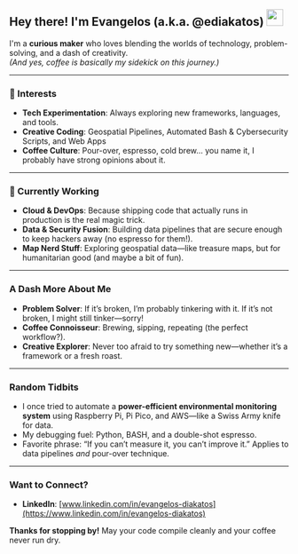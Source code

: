 ## Hey there! I'm Evangelos (a.k.a. @ediakatos) <img src="https://media.giphy.com/media/hvRJCLFzcasrR4ia7z/giphy.gif" width="30">

I'm a **curious maker** who loves blending the worlds of technology, problem-solving, and a dash of creativity.  
*(And yes, coffee is basically my sidekick on this journey.)*

---

### 👀 Interests
- **Tech Experimentation**: Always exploring new frameworks, languages, and tools.  
- **Creative Coding**: Geospatial Pipelines, Automated Bash & Cybersecurity Scripts, and Web Apps    
- **Coffee Culture**: Pour-over, espresso, cold brew... you name it, I probably have strong opinions about it.

---

### 🌱 Currently Working
- **Cloud & DevOps**: Because shipping code that actually runs in production is the real magic trick.  
- **Data & Security Fusion**: Building data pipelines that are secure enough to keep hackers away (no espresso for them!).  
- **Map Nerd Stuff**: Exploring geospatial data—like treasure maps, but for humanitarian good (and maybe a bit of fun).

---

### A Dash More About Me
- **Problem Solver**: If it’s broken, I’m probably tinkering with it. If it’s not broken, I might still tinker—sorry!  
- **Coffee Connoisseur**: Brewing, sipping, repeating (the perfect workflow?).  
- **Creative Explorer**: Never too afraid to try something new—whether it’s a framework or a fresh roast.  

---

### Random Tidbits
- I once tried to automate a **power-efficient environmental monitoring system** using Raspberry Pi, Pi Pico, and AWS—like a Swiss Army knife for data.   
- My debugging fuel: Python, BASH, and a double-shot espresso.  
- Favorite phrase: “If you can’t measure it, you can’t improve it.” Applies to data pipelines *and* pour-over technique.

---

### Want to Connect?
- **LinkedIn**: [www.linkedin.com/in/evangelos-diakatos](https://www.linkedin.com/in/evangelos-diakatos)  

**Thanks for stopping by!** May your code compile cleanly and your coffee never run dry. 
